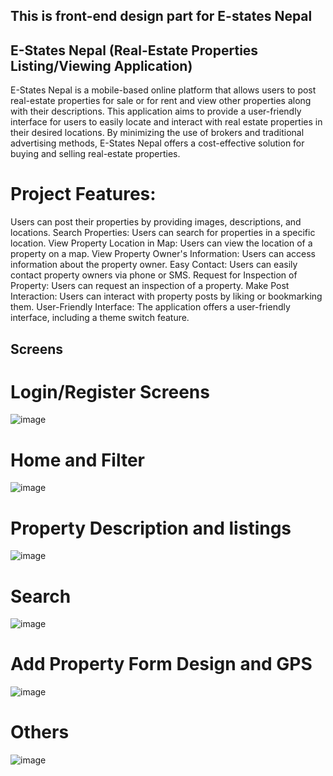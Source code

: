 

## This is front-end design part for E-states Nepal
## E-States Nepal (Real-Estate Properties Listing/Viewing Application)
E-States Nepal is a mobile-based online platform that allows users to post real-estate properties for sale or for rent and view other properties along with their descriptions. This application aims to provide a user-friendly interface for users to easily locate and interact with real estate properties in their desired locations. By minimizing the use of brokers and traditional advertising methods, E-States Nepal offers a cost-effective solution for buying and selling real-estate properties.

# Project Features: 
Users can post their properties by providing images, descriptions, and locations. Search Properties: Users can search for properties in a specific location. View Property Location in Map: Users can view the location of a property on a map. View Property Owner's Information: Users can access information about the property owner. Easy Contact: Users can easily contact property owners via phone or SMS. Request for Inspection of Property: Users can request an inspection of a property. Make Post Interaction: Users can interact with property posts by liking or bookmarking them. User-Friendly Interface: The application offers a user-friendly interface, including a theme switch feature.

## Screens
# Login/Register Screens
![image](https://github.com/samyamdhamala/e-statesfront/assets/72209701/6e987bef-ac2b-4e1f-a456-78cb121c17d3)

# Home and Filter
![image](https://github.com/samyamdhamala/e-statesfront/assets/72209701/ffdc2208-c667-4277-8c1f-e82ca2d42490)


# Property Description and listings
![image](https://github.com/samyamdhamala/e-statesfront/assets/72209701/ec8bdd17-2683-424e-965c-e2529a6e0a50)


# Search
![image](https://github.com/samyamdhamala/e-statesfront/assets/72209701/aef583d4-eb86-4cb7-8f53-7062d42fea85)


# Add Property Form Design and GPS
![image](https://github.com/samyamdhamala/e-statesfront/assets/72209701/8d2f4a5a-5c78-4975-879c-2fe7d8f0edcc)


# Others
![image](https://github.com/samyamdhamala/e-statesfront/assets/72209701/5af02b5f-9864-4e35-aed1-d95a446558c7)












